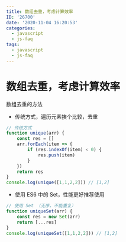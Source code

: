 ```yaml
---
title: 数组去重，考虑计算效率
ID: '26700'
date: '2020-11-04 16:20:53'
categories:
  - javascript
  - js-faq
tags:
  - javascript
  - js-faq
---
```


# 数组去重，考虑计算效率

数组去重的方法

- 传统方式，遍历元素挨个比较，去重

``` js 
// 传统方式
function unique(arr) {
    const res = []
    arr.forEach(item => {
        if (res.indexOf(item) < 0) {
            res.push(item)
        }
    })
    return res
}
console.log(unique([1,1,2,2])) // [1,2]
```

- 使用 ES6 中的 Set，性能更好推荐使用

``` js 
// 使用 Set （无序，不能重复）
function uniqueSet(arr) {
    const res = new Set(arr)
    return [...res]
}
console.log(uniqueSet([1,1,2,2])) // [1,2]
```
 
 
 
 
 
 
 
 
 
 
 
 
 
 
 
 
 
 
 
 
 
 
 
